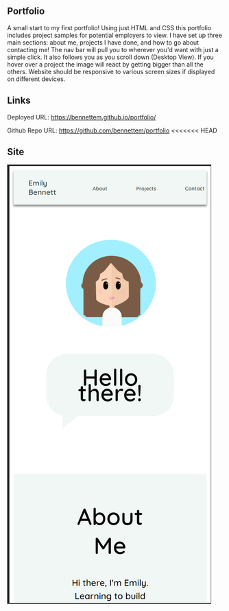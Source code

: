 ## Portfolio 

A small start to my first portfolio! Using just HTML and CSS this portfolio includes project samples for potential employers to view.
I have set up three main sections: about me, projects I have done, and how to go about contacting me! The nav bar will pull you to wherever 
you'd want with just a simple click. It also follows you as you scroll down (Desktop View). If you hover over a project the image will react by getting bigger than all the others. 
Website should be responsive to various screen sizes if displayed on different devices. 

## Links
Deployed URL: https://bennettem.github.io/portfolio/

Github Repo URL: https://github.com/bennettem/portfolio
<<<<<<< HEAD

## Site 

![alt text](https://github.com/bennettem/portfolio/blob/main/assets/images/mobile.png)


